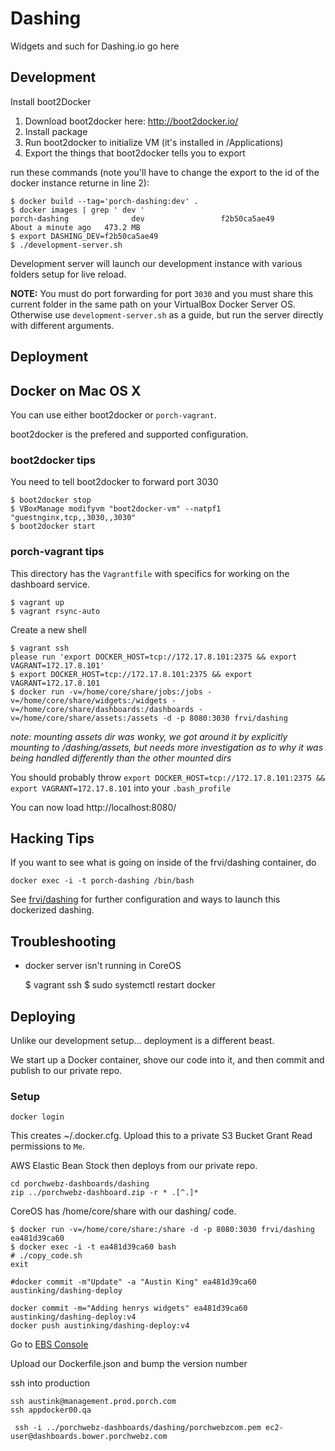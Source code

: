 # Dashing

Widgets and such for Dashing.io go here

## Development

Install boot2Docker

1. Download boot2docker here: http://boot2docker.io/
1. Install package
1. Run boot2docker to initialize VM (it's installed in /Applications)
1. Export the things that boot2docker tells you to export

run these commands (note you'll have to change the export to the id of the docker instance returne in line 2): 

    $ docker build --tag='porch-dashing:dev' .
    $ docker images | grep ' dev '
    porch-dashing              dev                 f2b50ca5ae49        About a minute ago   473.2 MB
    $ export DASHING_DEV=f2b50ca5ae49
    $ ./development-server.sh

Development server will launch our development instance with various folders setup for live reload.

**NOTE:** You must do port forwarding for port `3030` and you must share this current folder in the same path on your VirtualBox Docker Server OS. Otherwise use `development-server.sh` as a guide, but run the server directly with different arguments.

## Deployment


## Docker on Mac OS X

You can use either boot2docker or `porch-vagrant`.

boot2docker is the prefered and supported configuration.

### boot2docker tips

You need to tell boot2docker to forward port 3030

    $ boot2docker stop
    $ VBoxManage modifyvm "boot2docker-vm" --natpf1 "guestnginx,tcp,,3030,,3030"
    $ boot2docker start

### porch-vagrant tips

This directory has the `Vagrantfile` with specifics for working on the dashboard service.

    $ vagrant up
    $ vagrant rsync-auto

Create a new shell

    $ vagrant ssh    
    please run 'export DOCKER_HOST=tcp://172.17.8.101:2375 && export VAGRANT=172.17.8.101'
    $ export DOCKER_HOST=tcp://172.17.8.101:2375 && export VAGRANT=172.17.8.101
    $ docker run -v=/home/core/share/jobs:/jobs -v=/home/core/share/widgets:/widgets -v=/home/core/share/dashboards:/dashboards -v=/home/core/share/assets:/assets -d -p 8080:3030 frvi/dashing
    
*note: mounting assets dir was wonky, we got around it by explicitly mounting to /dashing/assets, but needs more investigation as to why it was being handled differently than the other mounted dirs*

You should probably throw `export DOCKER_HOST=tcp://172.17.8.101:2375 && export VAGRANT=172.17.8.101` into your `.bash_profile`

You can now load http://localhost:8080/


## Hacking Tips

If you want to see what is going on inside of the frvi/dashing container, do

    docker exec -i -t porch-dashing /bin/bash


See [frvi/dashing](https://registry.hub.docker.com/u/frvi/dashing/) for further configuration and ways to launch
this dockerized dashing.


## Troubleshooting

* docker server isn't running in CoreOS

    $ vagrant ssh
    $ sudo systemctl restart docker


## Deploying

Unlike our development setup... deployment is a different beast.

We start up a Docker container, shove our code into it, and then commit and publish to our
private repo.


### Setup

    docker login

This creates ~/.docker.cfg. Upload this to a private S3 Bucket
Grant Read permissions to `Me`.

AWS Elastic Bean Stock then deploys from our private repo.

    cd porchwebz-dashboards/dashing
    zip ../porchwebz-dashboard.zip -r * .[^.]*


CoreOS has /home/core/share with our dashing/ code.

    $ docker run -v=/home/core/share:/share -d -p 8080:3030 frvi/dashing
    ea481d39ca60
    $ docker exec -i -t ea481d39ca60 bash
    # ./copy_code.sh    
    exit

    #docker commit -m"Update" -a "Austin King" ea481d39ca60 austinking/dashing-deploy

    docker commit -m="Adding henrys widgets" ea481d39ca60 austinking/dashing-deploy:v4
    docker push austinking/dashing-deploy:v4


 Go to [EBS Console](https://console.aws.amazon.com/elasticbeanstalk/?region=us-east-1#/environment/dashboard?applicationName=dashboards.porchwebz.com&environmentId=e-rxcqtwrb6r)

 Upload our Dockerfile.json and bump the version number


 ssh into production

    ssh austink@management.prod.porch.com
    ssh appdocker00.qa

     ssh -i ../porchwebz-dashboards/dashing/porchwebzcom.pem ec2-user@dashboards.bower.porchwebz.com

